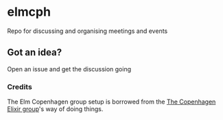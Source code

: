 # elmcph
 Repo for discussing and organising meetings and events

## Got an idea?
  Open an issue and get the discussion going

### Credits
  The Elm Copenhagen group setup is borrowed from the [The Copenhagen Elixir group](cphex/cphex)'s way of doing things.
